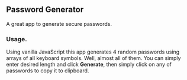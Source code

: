 ## Password Generator

A great app to generate secure passwords.

### Usage.

Using vanilla JavaScript this app generates 4 random passwords using arrays of all keyboard symbols. Well, almost all of them.
You can simply enter desired length and click **Generate**, then simply click on any of passwords to copy it to clipboard.
